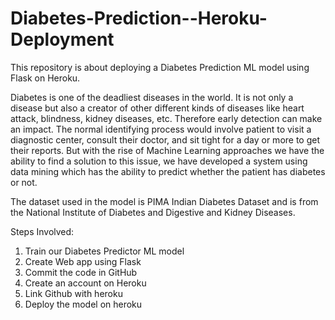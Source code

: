 # Diabetes-Prediction--Heroku-Deployment
This repository is about deploying a Diabetes Prediction ML model using Flask on Heroku. 

Diabetes is one of the deadliest diseases in the world. It is not only a disease but also a creator of other different kinds of diseases like heart attack, blindness, kidney diseases, etc. Therefore early detection can make an impact. The normal identifying process would involve patient to visit a diagnostic center, consult their doctor, and sit tight for a day or more to get their reports. But with the rise of Machine Learning approaches we have the ability to find a solution to this issue, we have developed a system using data mining which has the ability to predict whether the patient has diabetes or not.

The dataset used in the model is PIMA Indian Diabetes Dataset and is from the National Institute of Diabetes and Digestive and Kidney Diseases.

Steps Involved: 
1. Train our Diabetes Predictor ML model
2. Create Web app using Flask
3. Commit the code in GitHub
4. Create an account on Heroku
5. Link Github with heroku
6. Deploy the model on heroku

